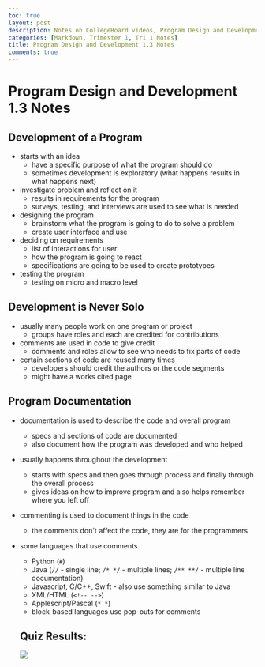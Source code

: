 ```yaml
---
toc: true
layout: post
description: Notes on CollegeBoard videos, Program Design and Development 1.3.
categories: [Markdown, Trimester 1, Tri 1 Notes]
title: Program Design and Development 1.3 Notes
comments: true
---
```


# Program Design and Development 1.3 Notes

## Development of a Program
- starts with an idea
  - have a specific purpose of what the program should do
  - sometimes development is exploratory (what happens results in what happens next)
- investigate problem and reflect on it
  - results in requirements for the program
  - surveys, testing, and interviews are used to see what is needed
- designing the program
  - brainstorm what the program is going to do to solve a problem
  - create user interface and use
- deciding on requirements
  - list of interactions for user
  - how the program is going to react
  - specifications are going to be used to create prototypes
- testing the program
  - testing on micro and macro level

## Development is Never Solo
- usually many people work on one program or project
  - groups have roles and each are credited for contributions
- comments are used in code to give credit
  - comments and roles allow to see who needs to fix parts of code
- certain sections of code are reused many times
  - developers should credit the authors or the code segments
  - might have a works cited page

## Program Documentation
- documentation is used to describe the code and overall program
  - specs and sections of code are documented
  - also document how the program was developed and who helped
- usually happens throughout the development
  - starts with specs and then goes through process and finally through the overall process
  - gives ideas on how to improve program and also helps remember where you left off
- commenting is used to document things in the code
  - the comments don't affect the code, they are for the programmers
- some languages that use comments
  - Python (`#`)
  - Java (`//` - single line; `/* */` - multiple lines; `/** **/` - multiple line documentation)
  - Javascript, C/C++, Swift - also use something similar to Java
  - XML/HTML (`<!-- -->`)
  - Applescript/Pascal (`* *`)
  - block-based languages use pop-outs for comments

  ## Quiz Results:

  ![]({{site.baseurl}}/images/quiz1.3.png)